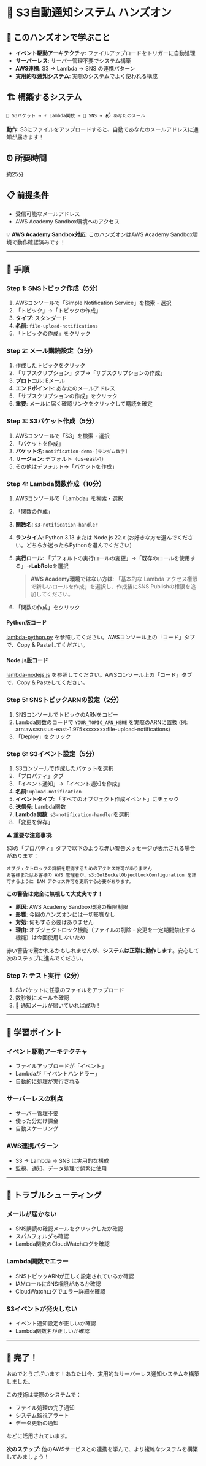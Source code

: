 # 🔔 S3自動通知システム ハンズオン

## 🎯 このハンズオンで学ぶこと

- **イベント駆動アーキテクチャ**: ファイルアップロードをトリガーに自動処理
- **サーバーレス**: サーバー管理不要でシステム構築
- **AWS連携**: S3 → Lambda → SNS の連携パターン
- **実用的な通知システム**: 実際のシステムでよく使われる構成

## 🏗️ 構築するシステム

```
📁 S3バケット → ⚡ Lambda関数 → 📧 SNS → 📬 あなたのメール
```

**動作**: S3にファイルをアップロードすると、自動であなたのメールアドレスに通知が届きます！

## ⏰ 所要時間

約25分

## 📋 前提条件

- 受信可能なメールアドレス
- AWS Academy Sandbox環境へのアクセス

💡 **AWS Academy Sandbox対応**: このハンズオンはAWS Academy Sandbox環境で動作確認済みです！

---

## 🚀 手順

### Step 1: SNSトピック作成（5分）

1. AWSコンソールで「Simple Notification Service」を検索・選択
2. 「トピック」→「トピックの作成」
3. **タイプ**: スタンダード
4. **名前**: `file-upload-notifications`
5. 「トピックの作成」をクリック

### Step 2: メール購読設定（3分）

1. 作成したトピックをクリック
2. 「サブスクリプション」タブ→「サブスクリプションの作成」
3. **プロトコル**: Eメール
4. **エンドポイント**: あなたのメールアドレス
5. 「サブスクリプションの作成」をクリック
6. **重要**: メールに届く確認リンクをクリックして購読を確定

### Step 3: S3バケット作成（5分）

1. AWSコンソールで「S3」を検索・選択
2. 「バケットを作成」
3. **バケット名**: `notification-demo-[ランダム数字]`
4. **リージョン**: デフォルト（us-east-1）
5. その他はデフォルト→「バケットを作成」

### Step 4: Lambda関数作成（10分）

1. AWSコンソールで「Lambda」を検索・選択
2. 「関数の作成」
3. **関数名**: `s3-notification-handler`
4. **ランタイム**: Python 3.13 または Node.js 22.x (お好きな方を選んでください。どちらか迷ったらPythonを選んでください)
5. **実行ロール**: 「デフォルトの実行ロールの変更」→「既存のロールを使用する」→**LabRole**を選択
   
   > **AWS Academy環境ではない方は**: 「基本的な Lambda アクセス権限で新しいロールを作成」を選択し、作成後にSNS Publishの権限を追加してください。

6. 「関数の作成」をクリック

#### Python版コード

<a href="https://github.com/haw/aws-education-materials/blob/main/day1/s3-notification-lab/materials/lambda-python.py" target="_blank" rel="noopener noreferrer">lambda-python.py</a> を参照してください。AWSコンソール上の「コード」タブで、Copy & Pasteしてください。  

#### Node.js版コード

<a href="https://github.com/haw/aws-education-materials/blob/main/day1/s3-notification-lab/materials/lambda-nodejs.js" target="_blank" rel="noopener noreferrer">lambda-nodejs.js</a> を参照してください。AWSコンソール上の「コード」タブで、Copy & Pasteしてください。  

### Step 5: SNSトピックARNの設定（2分）

1. SNSコンソールでトピックのARNをコピー
2. Lambda関数のコードで `YOUR_TOPIC_ARN_HERE` を実際のARNに置換 (例: arn:aws:sns:us-east-1:975xxxxxxxx:file-upload-notifications)
3. 「Deploy」をクリック

### Step 6: S3イベント設定（5分）

1. S3コンソールで作成したバケットを選択
2. 「プロパティ」タブ
3. 「イベント通知」→「イベント通知を作成」
4. **名前**: `upload-notification`
5. **イベントタイプ**: 「すべてのオブジェクト作成イベント」にチェック
6. **送信先**: Lambda関数
7. **Lambda関数**: `s3-notification-handler`を選択
8. 「変更を保存」

⚠️ **重要な注意事項**: 

S3の「プロパティ」タブで以下のような赤い警告メッセージが表示される場合があります：

```
オブジェクトロックの詳細を取得するためのアクセス許可がありません
お客様またはお客様の AWS 管理者が、s3:GetBucketObjectLockConfiguration を許可するように IAM アクセス許可を更新する必要があります。
```

**この警告は完全に無視して大丈夫です！**

- **原因**: AWS Academy Sandbox環境の権限制限
- **影響**: 今回のハンズオンには一切影響なし
- **対処**: 何もする必要はありません
- **理由**: オブジェクトロック機能（ファイルの削除・変更を一定期間禁止する機能）は今回使用しないため

赤い警告で驚かれるかもしれませんが、**システムは正常に動作します**。安心して次のステップに進んでください。  

### Step 7: テスト実行（2分）

1. S3バケットに任意のファイルをアップロード
2. 数秒後にメールを確認
3. 🎉 通知メールが届いていれば成功！

---

## 🎯 学習ポイント

### **イベント駆動アーキテクチャ**
- ファイルアップロードが「イベント」
- Lambdaが「イベントハンドラー」
- 自動的に処理が実行される

### **サーバーレスの利点**
- サーバー管理不要
- 使った分だけ課金
- 自動スケーリング

### **AWS連携パターン**
- S3 → Lambda → SNS は実用的な構成
- 監視、通知、データ処理で頻繁に使用

---

## 🚨 トラブルシューティング

### **メールが届かない**
- SNS購読の確認メールをクリックしたか確認
- スパムフォルダも確認
- Lambda関数のCloudWatchログを確認

### **Lambda関数でエラー**
- SNSトピックARNが正しく設定されているか確認
- IAMロールにSNS権限があるか確認
- CloudWatchログでエラー詳細を確認

### **S3イベントが発火しない**
- イベント通知設定が正しいか確認
- Lambda関数名が正しいか確認

---

## 🎊 完了！

おめでとうございます！あなたは今、実用的なサーバーレス通知システムを構築しました。

この技術は実際のシステムで：
- ファイル処理の完了通知
- システム監視アラート  
- データ更新の通知

などに活用されています。

**次のステップ**: 他のAWSサービスとの連携を学んで、より複雑なシステムを構築してみましょう！